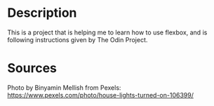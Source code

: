 # Description
This is a project that is helping me to learn how to use flexbox, and is following instructions given by The Odin Project.

# Sources
Photo by Binyamin Mellish from Pexels: https://www.pexels.com/photo/house-lights-turned-on-106399/

